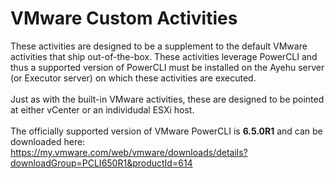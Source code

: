 <h1>VMware Custom Activities</h1>

These activities are designed to be a supplement to the default VMware activities that ship out-of-the-box.  These activities leverage PowerCLI and thus a supported version of PowerCLI must be installed on the Ayehu server (or Executor server) on which these activities are executed.
<br><br>
Just as with the built-in VMware activities, these are designed to be pointed at either vCenter or an individudal ESXi host.
<br><br>
The officially supported version of VMware PowerCLI is <b>6.5.0R1</b> and can be downloaded here:
<br>
<a href="https://my.vmware.com/web/vmware/downloads/details?downloadGroup=PCLI650R1&productId=614">https://my.vmware.com/web/vmware/downloads/details?downloadGroup=PCLI650R1&productId=614</a>
